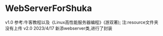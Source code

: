 # WebServerForShuka
v1.0
参考:牛客教程以及《Linux高性能服务器编程》(游双著);
注:resource文件夹没有上传
v2.0
2023/4/17
新添webserver类,进行了封装
